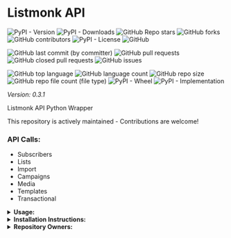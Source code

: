 # Listmonk API

![PyPI - Version](https://img.shields.io/pypi/v/listmonk-api)
![PyPI - Downloads](https://img.shields.io/pypi/dd/listmonk-api)
![GitHub Repo stars](https://img.shields.io/github/stars/Knuckles-Team/listmonk-api)
![GitHub forks](https://img.shields.io/github/forks/Knuckles-Team/listmonk-api)
![GitHub contributors](https://img.shields.io/github/contributors/Knuckles-Team/listmonk-api)
![PyPI - License](https://img.shields.io/pypi/l/listmonk-api)
![GitHub](https://img.shields.io/github/license/Knuckles-Team/listmonk-api)

![GitHub last commit (by committer)](https://img.shields.io/github/last-commit/Knuckles-Team/listmonk-api)
![GitHub pull requests](https://img.shields.io/github/issues-pr/Knuckles-Team/listmonk-api)
![GitHub closed pull requests](https://img.shields.io/github/issues-pr-closed/Knuckles-Team/listmonk-api)
![GitHub issues](https://img.shields.io/github/issues/Knuckles-Team/listmonk-api)

![GitHub top language](https://img.shields.io/github/languages/top/Knuckles-Team/listmonk-api)
![GitHub language count](https://img.shields.io/github/languages/count/Knuckles-Team/listmonk-api)
![GitHub repo size](https://img.shields.io/github/repo-size/Knuckles-Team/listmonk-api)
![GitHub repo file count (file type)](https://img.shields.io/github/directory-file-count/Knuckles-Team/listmonk-api)
![PyPI - Wheel](https://img.shields.io/pypi/wheel/listmonk-api)
![PyPI - Implementation](https://img.shields.io/pypi/implementation/listmonk-api)

*Version: 0.3.1*

Listmonk API Python Wrapper

This repository is actively maintained - Contributions are welcome!

### API Calls:
- Subscribers
- Lists
- Import
- Campaigns
- Media
- Templates
- Transactional

<details>
  <summary><b>Usage:</b></summary>

```python
#!/usr/bin/python
# coding: utf-8
import listmonk_api

username = "<LISTMONK USERNAME>"
password = "<LISTMONK_PASSWORD>"
listmonk_api_url = "<LISTMONK_URL>"
client = listmonk_api.Api(url=listmonk_api_url, username=username, password=password)

lists = client.get_lists()
print(f"Lists: {lists}")

created_list = client.create_list(name="EXAMPLE TEMPLATE", type="<public/private>", optin="<single/double>", tags=['<LIST TAG>'])
print(f"Created List: {created_list}")

created_campaign = client.create_campaign(name="EXAMPLE TEMPLATE", type="<public/private>", optin="<single/double>", tags=['<LIST TAG>'])
print(f"Created Campaign: {created_campaign}")

print(f"Subscribers: {client.get_subscribers()}")

print(f"Campaigns: {client.get_campaigns()}")
```

</details>

<details>
  <summary><b>Installation Instructions:</b></summary>

Install Python Package

```bash
python -m pip install listmonk-api
```

</details>

<details>
  <summary><b>Repository Owners:</b></summary>


<img width="100%" height="180em" src="https://github-readme-stats.vercel.app/api?username=Knucklessg1&show_icons=true&hide_border=true&&count_private=true&include_all_commits=true" />

![GitHub followers](https://img.shields.io/github/followers/Knucklessg1)
![GitHub User's stars](https://img.shields.io/github/stars/Knucklessg1)
</details>
